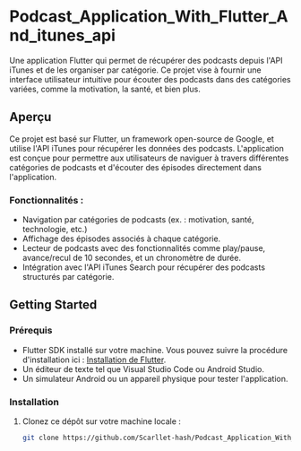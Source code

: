 # Podcast_Application_With_Flutter_And_itunes_api

Une application Flutter qui permet de récupérer des podcasts depuis l'API iTunes et de les organiser par catégorie. Ce projet vise à fournir une interface utilisateur intuitive pour écouter des podcasts dans des catégories variées, comme la motivation, la santé, et bien plus.

## Aperçu

Ce projet est basé sur Flutter, un framework open-source de Google, et utilise l'API iTunes pour récupérer les données des podcasts. L'application est conçue pour permettre aux utilisateurs de naviguer à travers différentes catégories de podcasts et d'écouter des épisodes directement dans l'application.

### Fonctionnalités :
- Navigation par catégories de podcasts (ex. : motivation, santé, technologie, etc.)
- Affichage des épisodes associés à chaque catégorie.
- Lecteur de podcasts avec des fonctionnalités comme play/pause, avance/recul de 10 secondes, et un chronomètre de durée.
- Intégration avec l'API iTunes Search pour récupérer des podcasts structurés par catégorie.

## Getting Started

### Prérequis
- Flutter SDK installé sur votre machine. Vous pouvez suivre la procédure d'installation ici : [Installation de Flutter](https://flutter.dev/docs/get-started/install).
- Un éditeur de texte tel que Visual Studio Code ou Android Studio.
- Un simulateur Android ou un appareil physique pour tester l'application.

### Installation
1. Clonez ce dépôt sur votre machine locale :
   ```bash
   git clone https://github.com/Scarllet-hash/Podcast_Application_With_Flutter_And_itunes_api.git

